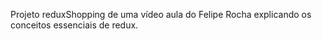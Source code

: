 Projeto reduxShopping de uma vídeo aula do Felipe Rocha explicando os conceitos essenciais de redux.
